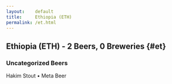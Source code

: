 ```yaml
---
layout:    default
title:     Ethiopia (ETH)
permalink: /et.html
---
```


## Ethiopia (ETH) - 2 Beers, 0 Breweries {#et}



### Uncategorized Beers

Hakim Stout   • Meta Beer  



 
